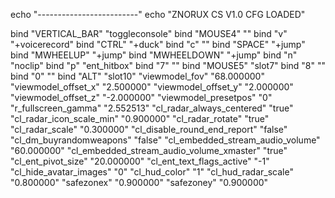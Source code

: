 echo "-------------------------"
echo "ZNORUX CS V1.0 CFG LOADED"


bind		"VERTICAL_BAR"		"toggleconsole"
bind		"MOUSE4"		"<unbound>"
bind		"v"		"+voicerecord"
bind		"CTRL"		"+duck"
bind		"c"		"<unbound>"
bind		"SPACE"		"+jump"
bind		"MWHEELUP"		"+jump"
bind		"MWHEELDOWN"		"+jump"
bind		"n"		"noclip"
bind		"p"		"ent_hitbox"
bind		"7"		"<unbound>"
bind		"MOUSE5"		"slot7"
bind		"8"		"<unbound>"
bind		"0"		"<unbound>"
bind		"ALT"		"slot10"
		"viewmodel_fov"		"68.000000"
		"viewmodel_offset_x"		"2.500000"
		"viewmodel_offset_y"		"2.000000"
		"viewmodel_offset_z"		"-2.000000"
		"viewmodel_presetpos"		"0"
		"r_fullscreen_gamma"		"2.552513"
		"cl_radar_always_centered"		"true"
		"cl_radar_icon_scale_min"		"0.900000"
		"cl_radar_rotate"		"true"
		"cl_radar_scale"		"0.300000"
		"cl_disable_round_end_report"		"false"
		"cl_dm_buyrandomweapons"		"false"
		"cl_embedded_stream_audio_volume"		"60.000000"
		"cl_embedded_stream_audio_volume_xmaster"		"true"
		"cl_ent_pivot_size"		"20.000000"
		"cl_ent_text_flags_active"		"-1"
		"cl_hide_avatar_images"		"0"
		"cl_hud_color"		"1"
		"cl_hud_radar_scale"		"0.800000"
		"safezonex"		"0.900000"
		"safezoney"		"0.900000"
